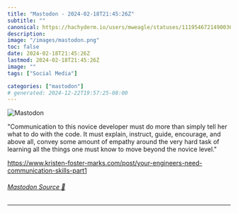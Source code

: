 ```yaml
---
title: "Mastodon - 2024-02-18T21:45:26Z"
subtitle: ""
canonical: https://hachyderm.io/users/mweagle/statuses/111954672149003685
description:
image: "/images/mastodon.png"
toc: false
date: 2024-02-18T21:45:26Z
lastmod: 2024-02-18T21:45:26Z
image: ""
tags: ["Social Media"]

categories: ["mastodon"]
# generated: 2024-12-22T19:57:25-08:00
---
```

![Mastodon](/images/mastodon.png)

<p>&quot;Communication to this novice developer must do more than simply tell her what to do with the code. It must explain, instruct, guide, encourage, and above all, convey some amount of empathy around the very hard task of learning all the things one must know to move beyond the novice level.&quot;</p><p><a href="https://www.kristen-foster-marks.com/post/your-engineers-need-communication-skills-part1" target="_blank" rel="nofollow noopener noreferrer" translate="no"><span class="invisible">https://www.</span><span class="ellipsis">kristen-foster-marks.com/post/</span><span class="invisible">your-engineers-need-communication-skills-part1</span></a></p>


###### [Mastodon Source 🐘](https://hachyderm.io/@mweagle/111954672149003685)

___
